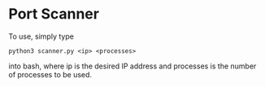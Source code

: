 # Port Scanner

To use, simply type 

```
python3 scanner.py <ip> <processes>
```

into bash, where ip is the desired IP address and processes is the number of processes to be used.
